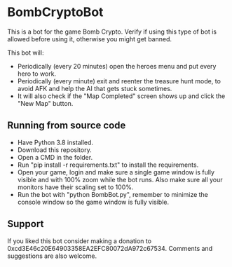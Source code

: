 # BombCryptoBot

This is a bot for the game Bomb Crypto. Verify if using this type of bot is allowed before using it, otherwise you might get banned.

This bot will:
- Periodically (every 20 minutes) open the heroes menu and put every hero to work.
- Periodically (every minute) exit and reenter the treasure hunt mode, to avoid AFK and help the AI that gets stuck sometimes.
- It will also check if the "Map Completed" screen shows up and click the "New Map" button.

## Running from source code

- Have Python 3.8 installed.
- Download this repository.
- Open a CMD in the folder.
- Run "pip install -r requirements.txt" to install the requirements.
- Open your game, login and make sure a single game window is fully visible and with 100% zoom while the bot runs. Also make sure all your monitors have their scaling set to 100%.
- Run the bot with "python BombBot.py", remember to minimize the console window so the game window is fully visible.

## Support

If you liked this bot consider making a donation to 0xcd3E46c20E64903358EA2EFC80072dA972c67534. Comments and suggestions are also welcome.
